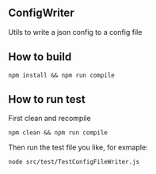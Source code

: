 ## ConfigWriter
Utils to write a json config to a config file

## How to build

`npm install && npm run compile`

## How to run test

First clean and recompile 

`npm clean && npm run compile` 

Then run the test file you like, for exmaple:

`node src/test/TestConfigFileWriter.js`
